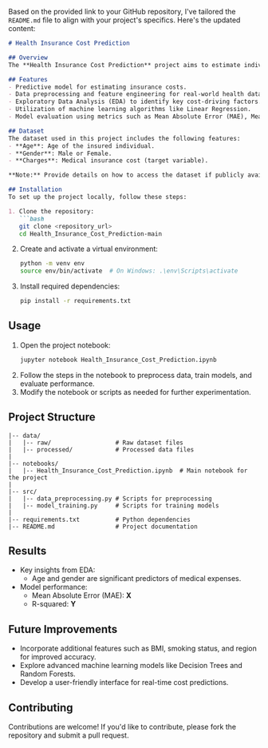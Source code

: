 Based on the provided link to your GitHub repository, I've tailored the `README.md` file to align with your project's specifics. Here's the updated content:

```markdown
# Health Insurance Cost Prediction

## Overview
The **Health Insurance Cost Prediction** project aims to estimate individual medical insurance costs based on key attributes such as age and gender. By leveraging machine learning models, this project provides insights for individuals and insurance companies to better understand and predict healthcare expenses.

## Features
- Predictive model for estimating insurance costs.
- Data preprocessing and feature engineering for real-world health data.
- Exploratory Data Analysis (EDA) to identify key cost-driving factors.
- Utilization of machine learning algorithms like Linear Regression.
- Model evaluation using metrics such as Mean Absolute Error (MAE), Mean Squared Error (MSE), and R-squared.

## Dataset
The dataset used in this project includes the following features:
- **Age**: Age of the insured individual.
- **Gender**: Male or Female.
- **Charges**: Medical insurance cost (target variable).

**Note:** Provide details on how to access the dataset if publicly available or include instructions for accessing it.

## Installation
To set up the project locally, follow these steps:

1. Clone the repository:
   ```bash
   git clone <repository_url>
   cd Health_Insurance_Cost_Prediction-main
   ```
2. Create and activate a virtual environment:
   ```bash
   python -m venv env
   source env/bin/activate  # On Windows: .\env\Scripts\activate
   ```
3. Install required dependencies:
   ```bash
   pip install -r requirements.txt
   ```

## Usage
1. Open the project notebook:
   ```bash
   jupyter notebook Health_Insurance_Cost_Prediction.ipynb
   ```
2. Follow the steps in the notebook to preprocess data, train models, and evaluate performance.
3. Modify the notebook or scripts as needed for further experimentation.

## Project Structure
```
|-- data/
|   |-- raw/                  # Raw dataset files
|   |-- processed/            # Processed data files
|
|-- notebooks/
|   |-- Health_Insurance_Cost_Prediction.ipynb  # Main notebook for the project
|
|-- src/
|   |-- data_preprocessing.py # Scripts for preprocessing
|   |-- model_training.py     # Scripts for training models
|
|-- requirements.txt          # Python dependencies
|-- README.md                 # Project documentation
```

## Results
- Key insights from EDA:
  - Age and gender are significant predictors of medical expenses.
- Model performance:
  - Mean Absolute Error (MAE): **X**
  - R-squared: **Y**

## Future Improvements
- Incorporate additional features such as BMI, smoking status, and region for improved accuracy.
- Explore advanced machine learning models like Decision Trees and Random Forests.
- Develop a user-friendly interface for real-time cost predictions.

## Contributing
Contributions are welcome! If you'd like to contribute, please fork the repository and submit a pull request.
```
